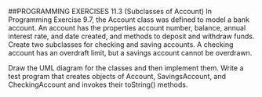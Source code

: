 ##PROGRAMMING EXERCISES 11.3
(Subclasses of Account) In Programming Exercise 9.7, the Account class was defined to model a bank account. An account has the properties account number, balance, annual interest rate, and date created, and methods to deposit and withdraw funds. Create two subclasses for checking and saving accounts. A checking account has an overdraft limit, but a savings account cannot be overdrawn.

Draw the UML diagram for the classes and then implement them. Write a test program that creates objects of Account, SavingsAccount, and CheckingAccount and invokes their toString() methods.

